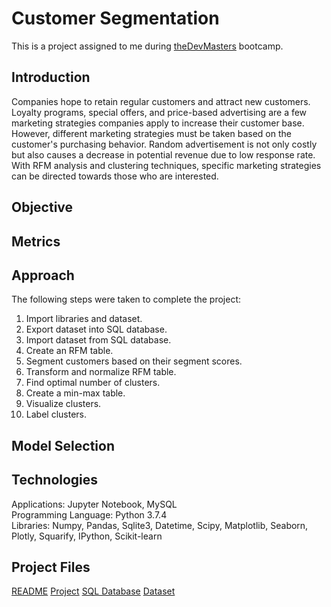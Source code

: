 # Customer Segmentation
This is a project assigned to me during [theDevMasters](https://www.thedevmasters.com) bootcamp.<br> 

## Introduction
Companies hope to retain regular customers and attract new customers. Loyalty programs, special offers, and price-based advertising are a few marketing strategies companies apply to increase their customer base. However, different marketing strategies must be taken based on the customer's purchasing behavior. Random advertisement is not only costly but also causes a decrease in potential revenue due to low response rate. With RFM analysis and clustering techniques, specific marketing strategies can be directed towards those who are interested.

## Objective


## Metrics 


## Approach
The following steps were taken to complete the project:
1. Import libraries and dataset.
2. Export dataset into SQL database.
3. Import dataset from SQL database.
4. Create an RFM table.
5. Segment customers based on their segment scores.
6. Transform and normalize RFM table.
7. Find optimal number of clusters.
8. Create a min-max table.
9. Visualize clusters.
10. Label clusters.


## Model Selection


## Technologies
Applications: Jupyter Notebook, MySQL<br>
Programming Language: Python 3.7.4<br>
Libraries: Numpy, Pandas, Sqlite3, Datetime, Scipy, Matplotlib, Seaborn, Plotly, Squarify, IPython, Scikit-learn <br>

## Project Files
[README](https://github.com/Ericjung008/Customer-Segmentation/blob/master/README.md)
[Project](https://github.com/Ericjung008/Customer-Segmentation/blob/master/Customer%20Segmentation.ipynb)
[SQL Database](https://github.com/Ericjung008/Customer-Segmentation/blob/master/segmentation.db)
[Dataset](https://github.com/Ericjung008/Customer-Segmentation/blob/master/data.csv)
